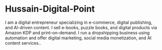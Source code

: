 # Hussain-Digital-Point
I am a digital entrepreneur specializing in e-commerce, digital publishing, and AI-driven content. I sell e-books, puzzle books, and digital products via Amazon KDP and print-on-demand. I run a dropshipping business using automation and offer digital marketing, social media monetization, and AI content services..
